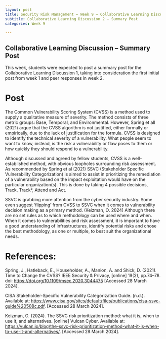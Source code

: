 ```yaml
---
layout: post
title: Security Risk Management – Week 9 – Collaborative Learning Discussion 2 – Summary Post
subtitle: Collaborative Learning Discussion 2 – Summary Post
categories: Week 9

--- 
```


## Collaborative Learning Discussion – Summary Post

This week, students were expected to post a summary post for the Collaborative Learning Discussion 1, taking into consideration the first initial post from week 1 and peer responses in week 2.

# Post

The Common Vulnerability Scoring System (CVSS) is a method used to supply a qualitative measure of severity. The method consists of three metric groups: Base, Temporal, and Environmental. However, Spring et all (2021) argue that the CVSS algorithm is not justified, either formally or empirically, due to the lack of justification for the formula. CVSS is designed to identify the technical severity of a vulnerability. What people seem to want to know, instead, is the risk a vulnerability or flaw poses to them or how quickly they should respond to a vulnerability. 

Although discussed and agreed by fellow students, CVSS is a well-established method, with obvious loopholes surrounding risk assessment. As recommended by Spring et al (2021) SSVC (Stakeholder Specific Vulnerability Categorization) is aimed to assist in prioritizing the remediation of a vulnerability based on the impact exploitation would have on the particular organization(s). This is done by taking 4 possible decisions, Track, Track*, Attend and Act. 

SSVC is grabbing more attention from the cyber security industry. Some even suggest ‘flipping’ from CVSS to SSVC when it comes to vulnerability decision making as a primary method. (Keizman, O. 2024) Although there are no set rules as to which methodology can be used where and when. When it comes to vulnerabilities and risk assessment, it is important to have a good understanding of infrastructures, identify potential risks and chose the best methodology, as one or multiple, to best suit the organizational needs.

 

# References:
Spring, J., Hatleback, E., Householder, A., Manion, A. and Shick, D. (2021). Time to Change the CVSS? IEEE Security & Privacy, [online] 19(2), pp.74–78. doi: https://doi.org/10.1109/msec.2020.3044475 [Accessed 28 March 2024].  

CISA Stakeholder-Specific Vulnerability Categorization Guide. (n.d.). Available at: https://www.cisa.gov/sites/default/files/publications/cisa-ssvc-guide%20508c.pdf. [Accessed 28 March 2024].  

Keizman, O. (2024). The SSVC risk prioritization method: what it is, when to use it, and alternatives. [online] Vulcan Cyber. Available at: https://vulcan.io/blog/the-ssvc-risk-prioritization-method-what-it-is-when-to-use-it-and-alternatives/. [Accessed 28 March 2024].  

